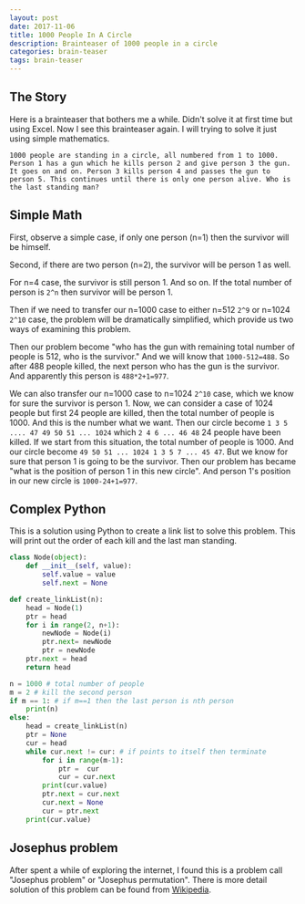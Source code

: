 ```yaml
---
layout: post
date: 2017-11-06
title: 1000 People In A Circle
description: Brainteaser of 1000 people in a circle
categories: brain-teaser
tags: brain-teaser
---
```


## The Story

Here is a brainteaser that bothers me a while. Didn't solve it at first time but using Excel. Now I see this brainteaser again. I will trying to solve it just using simple mathematics.

```
1000 people are standing in a circle, all numbered from 1 to 1000. Person 1 has a gun which he kills person 2 and give person 3 the gun. It goes on and on. Person 3 kills person 4 and passes the gun to person 5. This continues until there is only one person alive. Who is the last standing man?
```

## Simple Math

First, observe a simple case, if only one person (n=1) then the survivor will be himself.

Second, if there are two person (n=2), the survivor will be person 1 as well.

For n=4 case, the survivor is still person 1. And so on. If the total number of person is `2^n` then survivor will be person 1.

Then if we need to transfer our n=1000 case to either n=512 `2^9` or n=1024 `2^10` case, the problem will be dramatically simplified, which provide us two ways of examining this problem.

Then our problem become "who has the gun with remaining total number of people is 512, who is the survivor." And we will know that `1000-512=488`. So after 488 people killed, the next person who has the gun is the survivor. And apparently this person is `488*2+1=977`.

We can also transfer our n=1000 case to n=1024 `2^10`  case, which we know for sure the survivor is person 1. Now, we can consider a case of 1024 people but first 24 people are killed, then the total number of people is 1000. And this is the number what we want. Then our circle become `1 3 5 .... 47 49 50 51 ... 1024` which `2 4 6 ... 46 48` 24 people have been killed. If we start from this situation, the total number of people is 1000. And our circle become `49 50 51 ... 1024 1 3 5 7 ... 45 47`. But we know for sure that person 1 is going to be the survivor. Then our problem has became "what is the position of person 1 in this new circle". And person 1's position in our new circle is `1000-24+1=977`.

## Complex Python

This is a solution using Python to create a link list to solve this problem. This will print out the order of each kill and the last man standing.

```python
class Node(object):
	def __init__(self, value):
		self.value = value
		self.next = None

def create_linkList(n):
	head = Node(1)
	ptr = head
	for i in range(2, n+1):
		newNode = Node(i)
		ptr.next= newNode
		ptr = newNode
	ptr.next = head
	return head

n = 1000 # total number of people
m = 2 # kill the second person
if m == 1: # if m==1 then the last person is nth person
	print(n)
else:
	head = create_linkList(n)
	ptr = None
	cur = head
	while cur.next != cur: # if points to itself then terminate
		for i in range(m-1):
			ptr =  cur
			cur = cur.next
		print(cur.value)
		ptr.next = cur.next
		cur.next = None
		cur = ptr.next
	print(cur.value)
```

## Josephus problem

After spent a while of exploring the internet, I found this is a problem call "Josephus problem" or "Josephus permutation". There is more detail solution of this problem can be found from [Wikipedia](https://en.wikipedia.org/wiki/Josephus_problem).
